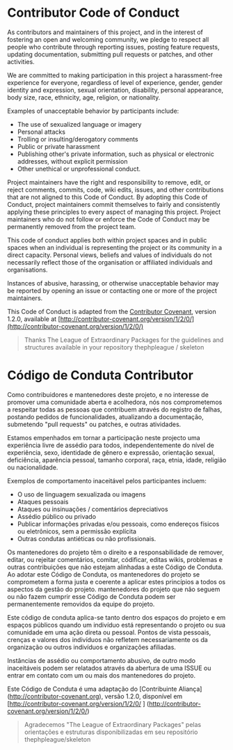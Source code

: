 # Contributor Code of Conduct

As contributors and maintainers of this project, and in the interest of fostering an open and welcoming community, we pledge to respect all people who contribute through reporting issues, posting feature requests, updating documentation, submitting pull requests or patches, and other activities.

We are committed to making participation in this project a harassment-free experience for everyone, regardless of level of experience, gender, gender identity and expression, sexual orientation, disability, personal appearance, body size, race, ethnicity, age, religion, or nationality.

Examples of unacceptable behavior by participants include:

* The use of sexualized language or imagery
* Personal attacks
* Trolling or insulting/derogatory comments
* Public or private harassment
* Publishing other's private information, such as physical or electronic addresses, without explicit permission
* Other unethical or unprofessional conduct.

Project maintainers have the right and responsibility to remove, edit, or reject comments, commits, code, wiki edits, issues, and other contributions that are not aligned to this Code of Conduct. By adopting this Code of Conduct, project maintainers commit themselves to fairly and consistently applying these principles to every aspect of managing this project. Project maintainers who do not follow or enforce the Code of Conduct may be permanently removed from the project team.

This code of conduct applies both within project spaces and in public spaces when an individual is representing the project or its community in a direct capacity. Personal views, beliefs and values of individuals do not necessarily reflect those of the organisation or affiliated individuals and organisations.

Instances of abusive, harassing, or otherwise unacceptable behavior may be reported by opening an issue or contacting one or more of the project maintainers.

This Code of Conduct is adapted from the [Contributor Covenant](http://contributor-covenant.org), version 1.2.0, available at [http://contributor-covenant.org/version/1/2/0/](http://contributor-covenant.org/version/1/2/0/)

> Thanks The League of Extraordinary Packages for the guidelines and structures available in your repository thephpleague / skeleton


# Código de Conduta Contributor

Como contribuidores e mantenedores deste projeto, e no interesse de promover uma comunidade aberta e acolhedora, nós nos comprometemos a respeitar todas as pessoas que contribuem através do registro de falhas, postando pedidos de funcionalidades, atualizando a documentação, submetendo "pull requests" ou patches, e outras atividades.

Estamos empenhados em tornar a participação neste projecto uma experiência livre de assédio para todos, independentemente do nível de experiência, sexo, identidade de gênero e expressão, orientação sexual, deficiência, aparência pessoal, tamanho corporal, raça, etnia, idade, religião ou nacionalidade.

Exemplos de comportamento inaceitável pelos participantes incluem:

* O uso de linguagem sexualizada ou imagens
* Ataques pessoais
* Ataques ou insinuações / comentários depreciativos
* Assédio público ou privado
* Publicar informações privadas e/ou pessoais, como endereços físicos ou eletrônicos, sem a permissão explícita
* Outras condutas antiéticas ou não profissionais.

Os mantenedores do projeto têm o direito e a responsabilidade de remover, editar, ou rejeitar comentários, comitar, códificar, editas wikis, problemas e outras contribuições que não estejam alinhadas a este Código de Conduta. Ao adotar este Código de Conduta, os mantenedores do projeto se comprometem a forma justa e coerente a aplicar estes princípios a todos os aspectos da gestão do projeto. mantenedores do projeto que não seguem ou não fazem cumprir esse Código de Conduta podem ser permanentemente removidos da equipe do projeto.

Este código de conduta aplica-se tanto dentro dos espaços do projeto e em espaços públicos quando um indivíduo está representando o projeto ou sua comunidade em uma ação direta ou pessoal. Pontos de vista pessoais, crenças e valores dos indivíduos não refletem necessariamente os da organização ou outros indivíduos e organizações afiliadas.

Instâncias de assédio ou comportamento abusivo, de outro modo inaceitáveis ​​podem ser relatados através da abertura de uma ISSUE ou entrar em contato com um ou mais dos mantenedores do projeto.

Este Código de Conduta é uma adaptação do [Contribuinte Aliança] (http://contributor-covenant.org), versão 1.2.0, disponível em [http://contributor-covenant.org/version/1/2/0/ ] (http://contributor-covenant.org/version/1/2/0/)

> Agradecemos "The League of Extraordinary Packages" pelas orientações e estruturas disponibilizadas em seu repositório thephpleague/skeleton
